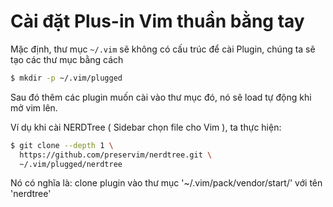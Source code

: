 # Cài đặt Plus-in Vim thuần bằng tay
Mặc định, thư mục `~/.vim` sẽ không có cấu trúc để cài Plugin, chúng ta sẽ tạo các thư mục bằng cách
```bash
$ mkdir -p ~/.vim/plugged
```
Sau đó thêm các plugin muốn cài vào thư mục đó, nó sẽ load tự động khi mở vim lên.

Ví dụ khi cài NERDTree ( Sidebar chọn file cho Vim ), ta thực hiện:
```bash
$ git clone --depth 1 \
  https://github.com/preservim/nerdtree.git \
  ~/.vim/plugged/nerdtree
```
Nó có nghĩa là: clone plugin vào thư mục '~/.vim/pack/vendor/start/' với tên 'nerdtree'

